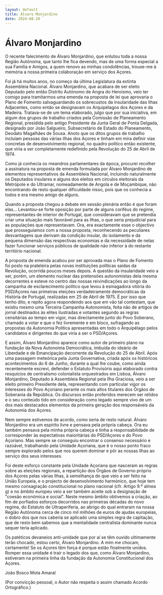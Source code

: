 ```yaml
---
layout: default
title: Álvaro Monjardino
date: 2024-08-20
---
```

# Álvaro Monjardino

O recente falecimento de Álvaro Monjardino, que enlutou toda a nossa Região Autónoma, que tanto lhe fica devendo, mas de uma forma especial a sua Família e Amigos, a quem renovo as minhas condolências, trouxe-me à memória a nossa primeira colaboração em serviço dos Açores.  


Foi já há muitos anos, no começo da última Legislatura da extinta Assembleia Nacional. Álvaro Monjardino, que acabara de ser eleito Deputado pelo então Distrito Autónomo de Angra do Heroísmo, veio ter comigo para tramitarmos uma emenda na proposta de lei que aprovaria o Plano de Fomento salvaguardando os sobrecustos da insularidade das Ilhas Adjacentes, como então se designavam os Arquipélagos dos Açores e da Madeira. Tratava-se de um tema elaborado, julgo que por sua iniciativa, em algum dos grupos de trabalho criados pela Comissão de Planeamento Regional, presidida pelo antigo Presidente da Junta Geral de Ponta Delgada, designado por João Salgueiro, Subsecretário de Estado do Planeamento, Deodato Magalhães de Sousa. Anoto que os ditos grupos de trabalho incluíam pessoas das várias ilhas dos Açores e tinham em mira definir vias concretas de desenvolvimento regional, no quadro político então existente, que viria a ser completamente redefinido pela Revolução do 25 de Abril de 1974. 


Como já conhecia os meandros parlamentares da época, procurei recolher a assinatura na proposta de emenda formulada por Álvaro Monjardino de elementos representativos da Assembleia Nacional, incluindo naturalmente os Deputados insulares e alguns dos eleitos em círculos eleitorais da Metrópole e do Ultramar, nomeadamente de Angola e de Moçambique, não encontrando de resto qualquer dificuldade nisso, pois que os conhecia a todos e era mesmo amigo de alguns. 


Quando a proposta chegou a debate em sessão plenária então é que foram elas... Levantou-se forte oposição por parte de alguns coriféus do regime, representantes de interior de Portugal, que consideravam que se pretendia criar uma situação mais favorável para as Ilhas, o que seria prejudicial para as populações que representavam. Ora, era exactamente esse o objectivo que prosseguíamos com a nossa proposta, reconhecendo as peculiares desvantagens que derivam da condição insular, do isolamento e da pequena dimensão das respectivas economias e da necessidade de nelas fazer funcionar serviços públicos de qualidade não inferior à do restante território nacional. 


A proposta de emenda acabou por ser aprovada mas o Plano de Fomento foi posto na prateleira pelas novas instituições políticas saídas da Revolução, ocorrida poucos meses depois. A questão da insularidade veio a ser, porém, um elemento nuclear das pretensões autonomistas dela mesma decorrentes e esteve no centro das nossas reivindicações ao longo da campanha de esclarecimento político que levou à esmagadora vitória do PSD/Açores nas primeiras eleições verdadeiramente democráticas da História de Portugal, realizadas em 25 de Abril de 1975. É por isso que tenho dito, e repito agora respondendo aos que em vão tal contestam, que existiu mesmo uma Terceira Campanha Autonomista, feita não de artigos de jornal destinados às elites ilustradas e votantes segundo as regras censitárias ao tempo em vigor, mas directamente junto do Povo Soberano, chamado a votar e que o fez livremente e em bloco, sufragando as propostas da Autonomia Política apresentadas em todo o Arquipélago pelos candidatos e dirigentes do que viria a ser o PSD/Açores. 


E assim,  Álvaro Monjardino aparece como autor de primeiro plano na  fundação da Nova Autonomia Democrática, imbuída do ideário de Liberdade e de Emancipação decorrente da Revolução do 25 de Abril. Após uma passagem meteórica pela Junta Governativa, criada após os históricos acontecimentos do 6 de Junho, durante a qual lhe coube, como ainda recentemente escrevi, defender o Estatuto Provisório aqui elaborado contra resquícios de centralismo colonialista orquestrados em Lisboa, Álvaro Monjardino,  Deputado à Assembleia Regional pela Ilha Graciosa, veio a ser eleito primeiro Presidente dela, representando com particular vigor os interesses do Povo Açoriano perante os mais altos titulares dos Órgãos de Soberania da República. Os discursos então proferidos merecem ser relidos e o seu conteúdo tido em consideração como legado sempre vivo de um dos mais destacados elementos da primeira geração dos responsáveis da Autonomia dos Açores. 


Nem sempre estivemos de acordo, como seria de resto natural. Álvaro Monjardino era um espírito livre e pensava pela própria cabeça. Ora eu também pensava pela minha própria cabeça e tinha a responsabilidade de corresponder às expectativas maioritárias do PSD/Açores e do Povo Açoriano. Mas sempre se conseguiu encontrar o consenso necessário e razoável, trabalhando pela Unidade Açoriana, que é o nosso ponto fraco sempre explorado pelos que nos querem dominar e pôr as nossas Ilhas ao serviço dos seus interesses. 


Foi deste esforço constante pela Unidade Açoriana que nasceram as regras sobre as eleições regionais, a repartição dos Órgãos de Governo próprio dos Açores pelas várias Ilhas, à semelhança do que veio a ser feito na União Europeia, e o projecto de desenvolvimento harmónico, que hoje tem mesmo consagração constitucional  no plano nacional (cfr. Artigo 9.º alínea g) e no âmbito europeu veio a ser também aceite sob a designação de "coesão económica e social". Neste mesmo âmbito obtivemos a criação, ao fim de porfiados esforços decorridos nas primeiras décadas do novo regime, do Estatuto de Ultraperiferia, ao abrigo do qual entraram na nossa Região Autónoma cerca de cinco mil milhões de euros de ajudas europeias, o dobro dos que nos caberia se aplicado uma simples regra de capitação, que de resto bem sabemos que a mentalidade centralista dominante nunca sequer teria aplicado. 


Os patéticos devaneios anti-unidade que por aí se têm ouvido ultimamente terão chocado, estou certo, Álvaro Monjardino. A mim me chocam, certamente! Se os Açores têm força é porque estão finalmente unidos. Romper essa unidade é trair o legado dos que, como Álvaro Monjardino, estiveram na primeira linha da fundação da Autonomia Constitucional dos Açores. 


 


João Bosco Mota Amaral 


(Por convicção pessoal, o Autor não respeita o assim chamado Acordo Ortográfico.)
